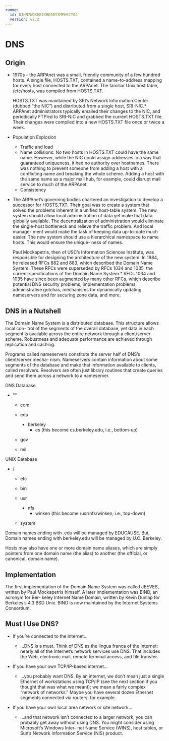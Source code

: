 ```yaml
---
runme:
  id: 01HN7WDXEE4XHQ50Y5MPH6CY0J
  version: v2.2
---
```


# DNS

## Origin

- 1970s - the ARPAnet was a small, friendly community of a few hundred hosts. A
   single file, HOSTS.TXT, contained a name-to-address mapping for every host
   connected to the ARPAnet. The familiar Unix host table, /etc/hosts, was
   compiled from HOSTS.TXT.

   HOSTS.TXT was maintained by SRI’s Network Information Center (dubbed “the
   NIC”) and distributed from a single host, SRI-NIC.* ARPAnet administrators
   typically emailed their changes to the NIC, and periodically FTP’ed to SRI-NIC
   and grabbed the current HOSTS.TXT file. Their changes were compiled into a new
   HOSTS.TXT file once or twice a week.

- Population Explosion

   - Traffic and load
   - Name collisions: No two hosts in HOSTS.TXT could have the same name.
      However, while the NIC could assign addresses in a way that guaranteed
      uniqueness, it had no authority over hostnames. There was nothing to prevent
      someone from adding a host with a conflicting name and breaking the whole
      scheme. Adding a host with the same name as a major mail hub, for example,
      could disrupt mail service to much of the ARPAnet.
   - Consistency

- The ARPAnet’s governing bodies chartered an investigation to develop a
   successor for HOSTS.TXT. Their goal was to create a system that solved the
   problems inherent in a unified host-table system. The new system should allow
   local administration of data yet make that data globally available. The
   decentralization of administration would eliminate the single-host bottleneck
   and relieve the traffic problem. And local manage- ment would make the task of
   keeping data up-to-date much easier. The new system should use a hierarchical
   namespace to name hosts. This would ensure the unique- ness of names.

   Paul Mockapetris, then of USC’s Information Sciences Institute, was
   responsible for designing the architecture of the new system. In 1984, he
   released RFCs 882 and 883, which described the Domain Name System. These RFCs
   were superseded by RFCs 1034 and 1035, the current specifications of the
   Domain Name System.* RFCs 1034 and 1035 have since been augmented by many
   other RFCs, which describe potential DNS security problems, implementation
   problems, administrative gotchas, mechanisms for dynamically updating
   nameservers and for securing zone data, and more.

## DNS in a Nutshell

The Domain Name System is a distributed database. This structure allows local con-
trol of the segments of the overall database, yet data in each segment is available
across the entire network through a client/server scheme. Robustness and adequate
performance are achieved through replication and caching.

Programs called nameservers constitute the server half of DNS’s client/server mecha-
nism. Nameservers contain information about some segments of the database and
make that information available to clients, called resolvers. Resolvers are often just
library routines that create queries and send them across a network to a nameserver.

DNS Database

- ""
   - com
   - edu
      - berkeley
         - cs (this become cs.berkeley.edu, i.e., bottom-up)

   - gov
   - mil

UNIX Database

- /
   - etc
   - bin
   - usr
      - nfs
         - winken (this become /usr/nfs/winken, i.e., top-down)

   - system

Domain names ending with .edu will be managed by EDUCAUSE. But, Domain names
ending with berkeley.edu will be managed by U.C. Berkeley.

Hosts may also have one or more domain name aliases, which are simply pointers
from one domain name (the alias) to another (the official, or canonical, domain
name).

## Implementation

The first implementation of the Domain Name System was called JEEVES, written by
Paul Mockapetris himself. A later implementation was BIND, an acronym for Ber-
keley Internet Name Domain, written by Kevin Dunlap for Berkeley’s 4.3 BSD Unix.
BIND is now maintained by the Internet Systems Consortium.

## Must I Use DNS?

- If you’re connected to the Internet...
  - ...DNS is a must. Think of DNS as the lingua franca of the Internet: nearly
    all of the Internet’s network services use DNS. That includes the Web,
    electronic mail, remote terminal access, and file transfer.

- If you have your own TCP/IP-based internet...
  - ...you probably want DNS. By an internet, we don’t mean just a single
    Ethernet of workstations using TCP/IP (see the next section if you thought
    that was what we meant); we mean a fairly complex “network of networks.”
    Maybe you have several dozen Ethernet segments connected via routers, for
    example.

- If you have your own local area network or site network...
  - ...and that network isn’t connected to a larger network, you can probably
    get away without using DNS. You might consider using Microsoft’s Windows
    Inter- net Name Service (WINS), host tables, or Sun’s Network Information
    Service (NIS) product.